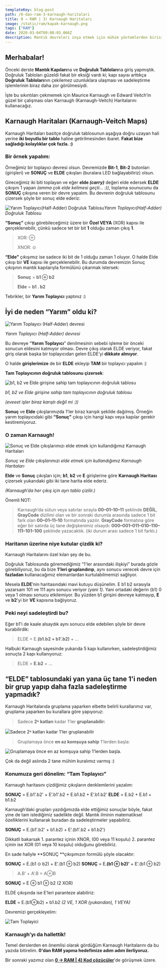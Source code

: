 ```yaml
---
templateKey: blog-post
path: /0-dan-ram-3-karnaugh-haritalari
title: 0 → RAM | 3) Karnaugh Haritaları
image: /static/ram/kapak-karnaugh.png
tags: ["RAM"]
date: 2020-03-04T09:00:03.066Z
description: Mantık devreleri inşa etmek için mühim yöntemlerden birisi "Karnaugh Haritaları"
---
```

## Merhabalar!

Önceki derste **Mantık Kapıları**na ve **Doğruluk Tabloları**na giriş yapmıştık. Doğruluk Tabloları güzeldi fakat bir eksiği vardı ki; kapı sayısı arttıkça **Doğruluk Tabloları**nın çekilemez uzunluklara ulaşması ve sadeleştirme işlemlerinin biraz daha zor görülmesiydi.

İşte bu sıkıntıları çekmemek için Maurice Karnaugh ve Edward Veitch’in güzel bir çalışması olan Karnaugh (Karnaugh-Veitch) Haritalarını kullanacağız.

## Karnaugh Haritaları (Karnaugh-Veitch Maps)

Karnaugh Haritaları basitçe doğruluk tablosunun aşağıya doğru uzayan hali yerine **iki boyutlu bir tablo** haline getirilmesinden ibaret. **Fakat bize sağladığı kolaylıklar çok fazla. :)**

### Bir örnek yapalım:

Örneğimiz bir toplayıcı devresi olsun. Devremizde **Bit-1**, **Bit-2** butonları (girişleri) ve **SONUÇ** ve **ELDE** çıkışları (buralara LED bağlayabiliriz) olsun.

Gireceğimiz iki biti toplayan ve eğer **elde *(carry)*** değeri elde edersek **ELDE** çıkışını 1 yapan *(amma çok elde kelimesi geçti… :))*, toplama sounucunu da **SONUÇ** çıkışına veren bir devre yapalım. Bu devrenin doğruluk tablosunu çizersek şöyle bir sonuç elde ederiz:

![Yarım Toplayıcı(Half-Adder) Doğruluk Tablosu](https://www.dropbox.com/s/j7oqny5i86xtofs/halfadder-tablo.png?raw=1)*Yarım Toplayıcı(Half-Adder) Doğruluk Tablosu*

**“Sonuç”** çıkışı görebileceğimiz üzere bir **Özel VEYA** (XOR) kapısı ile gerçeklenebilir, çünkü sadece tet bir bit **1** olduğu zaman çıkış **1**.

>XOR: ⊕
>
>XNOR: ⊙

**“Elde”** çıkışımız ise sadece iki bit de 1 olduğu zaman 1 oluyor. O halde Elde çıkışı bir **VE** kapısı ile gerçeklenebilir. Bu durumda devremizin Sonuç çıkışının mantık kapılarıyla formülünü çıkarmak istersek:
> **Sonuç** = **b1 ⊕ b2**
>
> **Elde** = **b1 . b2**

Tebrikler, bir **Yarım Toplayıcı** yaptınız :)

## İyi de neden “Yarım” oldu ki?

![Yarım Toplayıcı (Half-Adder) devresi](https://www.dropbox.com/s/kf1vgjyzd59cv0y/halfadder.gif?raw=1)

*Yarım Toplayıcı (Half-Adder) devresi*

Bu devreye “**Yarım Toplayıcı**” denilmesinin sebebi işleme bir önceki sonucun eldesini katmıyor olması. Devre çıkış olarak ELDE veriyor, fakat giriş olarak başka bir toplayıcıdan gelen ELDE’yi **dikkate almıyor**.

O halde **girişlerimize** de bir **ELDE** ekleyip **TAM** bir toplayıcı yapalım :)

**Tam Toplayıcının doğruluk tablosunu çizersek**:

![b1, b2 ve Elde girişine sahip tam toplayıcının doğruluk tablosu](https://www.dropbox.com/s/w5dqqmoa7j469fu/fulladder-tablo.png?raw=1)

*b1, b2 ve Elde girişine sahip tam toplayıcının doğruluk tablosu*

*(eveeet işler biraz karıştı değil mi :))*

**Sonuç** ve **Elde** çıkışlarımızda 1'ler biraz karışık şekilde dağılmış. Örneğin yarım toplayıcıdaki gibi **“Sonuç”** çıkışı için hangi kapı veya kapılar gerekir kestiremiyoruz.

### O zaman Karnaugh!

![Sonuç ve Elde çıkışlarımızı elde etmek için kullandığımız Karnaugh Haritaları](https://www.dropbox.com/s/wayk5wk8pyw04lr/fulladder-karnaugh-animasyon.gif?raw=1)

*Sonuç ve Elde çıkışlarımızı elde etmek için kullandığımız Karnaugh Haritaları*

**Elde** ve **Sonuç** çıkışları için; **b1**, **b2** ve **E** girişlerine göre **Karnaugh Haritası** çizersek yukarıdaki gibi iki tane harita elde ederiz.

*(Karnaugh’da her çıkış için ayrı tablo çizilir.)*

Önemli NOT:
> Karnaugh’da sütun veya satırlar sırayla **00–01–10–11** şeklinde **DEĞİL**, **GrayCode** dizilimi olan ve bir sonraki durumla arasında sadece 1 bit fark olan **00–01–11–10** formatında yazılır.
> **GrayCode** formatına göre eğer bir satırda üç tane değişkenimiz olsaydı: **000–001–011–010–110–111–101–100** şeklinde yazacaktık. (iki durum arası sadece 1 bit farklı.)

### Haritanın üzerine niye kutular çizdik ki?

Karnaugh Haritalarını özel kılan şey de bu.

Doğruluk Tablosunda göremediğimiz “1'ler arasındaki ilişkiyi” burada gözle görebiliyoruz, bu da bize **1'leri gruplandırıp**, aynı sonucu verecek devre için **fazladan** kullanacağımız elemanlardan kurtulabilmemizi sağlıyor.

Mesela **ELDE**’nin haritasındaki mavi kutuyu düşünelim. E b1 b2 sırasıyla yazarsam 101 ve 111 aynı sonucu veriyor *(yani 1)*. Yani ortadaki değerin (b1) 0 veya 1 olması sonucu etkilemiyor. Bu yüzden b1 girişini devreye katmayıp, **E** ve **b2**'yi bir **VE** kapısına bağlıyoruz.

### Peki neyi sadeleştirdi bu?

Eğer b1'i de kaale alsaydık aynı sonucu elde edebilen şöyle bir devre kurabilirdik:
> ELDE = E.**(b1.b2 + b1’.b2)** + …

Halbuki Karnaugh sayesinde yukarıda 5 kapı kullanırken, sadeleştirdiğimiz sonuçta 2 kapı kullanıyoruz:
> ELDE = **E.b2** + …

## “ELDE” tablosundaki yan yana üç tane 1'i neden bir grup yapıp daha fazla sadeleştirme yapmadık?

Karnaugh Haritalarıda gruplama yaparken elbette belirli kurallarımız var, gruplama yaparken bu kurallara göre yapıyoruz:
> Sadece **2ᶰ katları** kadar 1'ler **gruplanabilir:**

![Sadece **2ᶰ katları** kadar 1'ler **gruplanabilir**](https://www.dropbox.com/s/zhk3kzziougckuc/karna-kural-1.gif?raw=1)
> Gruplamaya önce **en az komşuya sahip** 1'lerden başla:

![*Gruplamaya önce **en az komşuya sahip** 1'lerden başla.*](https://www.dropbox.com/s/qjtytsemlzyprgo/karna-kural-2.gif?raw=1)

Çok da değil aslında 2 tane mühim kuralımız varmış :)

### Konumuza geri dönelim: “Tam Toplayıcı”

Karnaugh haritasını çizdiğimiz çıkışların denklemlerini yazalım:

**SONUÇ** = E.b1'.b2' + E’.b1'.b2 + E.b1.b2 + E’.b1.b2'
**ELDE** = E.b2 + E.b1 + b1.b2

Karnaugh’daki grupları yazdığımızda elde ettiğimiz sonuçlar böyle, fakat yine de tam istediğimiz sadelikte değil. Mantık ilminin matematiksel özelliklerini kullanarak buradan da sadeleştirmeler yapabiliriz.

**SONUÇ** = E.(b1'.b2' + b1.b2) + E’.(b1'.b2 + b1.b2')

Dikkatli bakarsak 1. parantez içinin XNOR, (00 veya 11 koşulu)
2. parantez içinin ise XOR (01 veya 10 koşulu) olduğunu görebiliriz.

En sade haliyle **SONUÇ **çıkışımızın formülü şöyle olacaktır:

**SONUÇ** = E.(b1 ⊙ b2) + E’.(b1 ⊕ b2)
**SONUÇ** = E.**(b1 ⊕ b2)’** + E’.(b1 ⊕ b2)
> A.B’ + A’.B = A⊕B

**SONUÇ** = E ⊕ b1 ⊕ b2
(2 XOR)

ELDE çıkışında ise E’leri paranteze alabiliriz:

**ELDE** = E.(b1⊕b2) + b1.b2
*(2 VE, 1 XOR (yukarıdan), 1 VEYA)*

Devremizi gerçekleyelim:

![Tam Toplayici](https://www.dropbox.com/s/r67hgbn8epnavmx/fulladder.gif?raw=1)

### Karnaugh’yı da hallettik!

Temel derslerden en önemlisi olarak gördüğüm Karnaugh Haritalarını da bu yazıda bitirelim. **0'dan RAM yapma hedefimize adım adım ilerliyoruz.**

Bir sonraki yazımız olan [**0 → RAM | 4) Kod çözücüler**](0-dan-ram-4-kod-cozuculer)'de görüşmek üzere.


